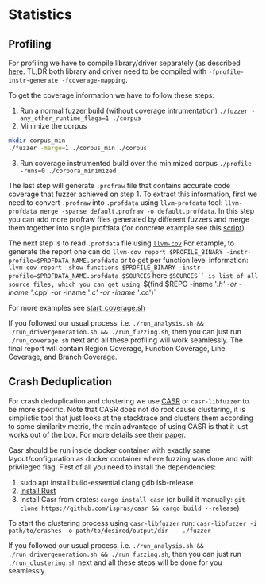 # Statistics

## Profiling
For profiling we have to compile library/driver separately (as described [here](AddNewTarget.md).
TL;DR both library and driver need to be compiled with `-fprofile-instr-generate -fcoverage-mapping`.

To get the coverage information we have to follow these steps:
1. Run a normal fuzzer build (without coverage intrumentation)
`./fuzzer -any_other_runtime_flags=1 ./corpus`
2. Minimize the corpus
```bash
mkdir corpus_min
./fuzzer -merge=1 ./corpus_min ./corpus
```
3. Run coverage instrumented build over the minimized corpus
`./profile -runs=0 ./corpora_minimized`

The last step will generate `.profraw` file that contains accurate code coverage that fuzzer achieved on step 1.
To extract this information, first we need to convert `.profraw` into `.profdata` using `llvm-profdata` tool:
`llvm-profdata merge -sparse default.profraw -o default.profdata`. In this step you can add more profraw files
generated by different fuzzers and merge them together into single profdata (for concrete example see this [script](../targets/start_coverage.sh)).

The next step is to read `.profdata` file using [`llvm-cov`](https://www.llvm.org/docs/CommandGuide/llvm-cov.html)
For example, to generate the report one can do `llvm-cov report $PROFILE_BINARY -instr-profile=$PROFDATA_NAME.profdata`
or to get per function level information: `llvm-cov report -show-functions $PROFILE_BINARY -instr-profile=$PROFDATA_NAME.profdata $SOURCES`
here `$SOURCES`` is list of all source files, which you can get using `$(find $REPO -iname '*.h' -or -iname '*.cpp' -or -iname '*.c' -or -iname '*.cc')`

For more examples see [start_coverage.sh](../targets/start_coverage.sh)

If you followed our usual process, i.e. `./run_analysis.sh && ./run_drivergeneration.sh && ./run_fuzzing.sh`, then
you can just run `./run_coverage.sh` next and all these profiling will work seamlessly. The final report will contain
Region Coverage, Function Coverage, Line Coverage, and Branch Coverage.

## Crash Deduplication
For crash deduplication and clustering we use [CASR](https://github.com/ispras/casr) or `casr-libfuzzer` to be more specific.
Note that CASR does not do root cause clustering, it is simplistic tool that just looks at the stacktrace
and clusters them according to some similarity metric, the main advantage of using CASR is that it just works out of the box.
For more details see their [paper](https://arxiv.org/pdf/2112.13719.pdf).


Casr should be run inside docker container with exactly same layout/configuration as docker container where fuzzing was done
and with privileged flag. First of all you need to install the dependencies:
1. sudo apt install build-essential clang gdb lsb-release
2. [Install Rust](https://www.rust-lang.org/tools/install)
3. Install Casr from crates: `cargo install casr` (or build it manually: `git clone https://github.com/ispras/casr && cargo build --release`)

To start the clustering process using `casr-libfuzzer` run:
`casr-libfuzzer -i path/to/crashes -o path/to/desired/output/dir -- ./fuzzer`

If you followed our usual process, i.e. `./run_analysis.sh && ./run_drivergeneration.sh && ./run_fuzzing.sh`, then
you can just run `./run_clustering.sh` next and all these steps will be done for you seamlessly.
